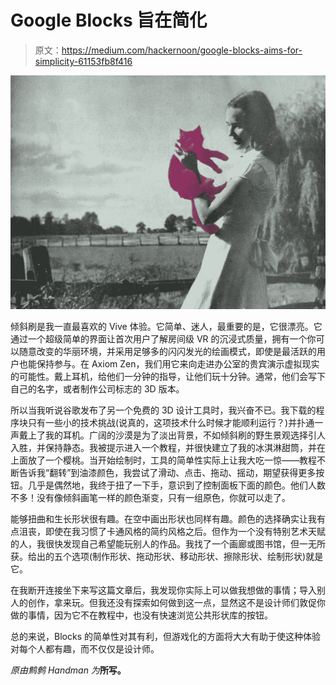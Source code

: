 # Google Blocks 旨在简化

> 原文：<https://medium.com/hackernoon/google-blocks-aims-for-simplicity-61153fb8f416>

![](img/653cf79e4df2b10b87b79ff98dbb1149.png)

倾斜刷是我一直最喜欢的 Vive 体验。它简单、迷人，最重要的是，它很漂亮。它通过一个超级简单的界面让首次用户了解房间级 VR 的沉浸式质量，拥有一个你可以随意改变的华丽环境，并采用足够多的闪闪发光的绘画模式，即使是最活跃的用户也能保持参与。在 Axiom Zen，我们用它来向走进办公室的贵宾演示虚拟现实的可能性。戴上耳机，给他们一分钟的指导，让他们玩十分钟。通常，他们会写下自己的名字，或者制作公司标志的 3D 版本。

所以当我听说谷歌发布了另一个免费的 3D 设计工具时，我兴奋不已。我下载的程序块只有一些小的技术挑战(说真的，这项技术什么时候才能顺利运行？)并扑通一声戴上了我的耳机。广阔的沙漠是为了淡出背景，不如倾斜刷的野生景观选择引人入胜，并保持静态。我被提示进入一个教程，并很快建立了我的冰淇淋甜筒，并在上面放了一个樱桃。当开始绘制时，工具的简单性实际上让我大吃一惊——教程不断告诉我“翻转”到油漆颜色，我尝试了滑动、点击、拖动、摇动，期望获得更多按钮。几乎是偶然地，我终于扭了一下手，意识到了控制面板下面的颜色。他们人数不多！没有像倾斜画笔一样的颜色渐变，只有一组原色，你就可以走了。

能够扭曲和生长形状很有趣。在空中画出形状也同样有趣。颜色的选择确实让我有点沮丧，即使在我习惯了卡通风格的简约风格之后。但作为一个没有特别艺术天赋的人，我很快发现自己希望能玩别人的作品。我找了一个画廊或图书馆，但一无所获。给出的五个选项(制作形状、拖动形状、移动形状、擦除形状、绘制形状)就是它。

在我断开连接坐下来写这篇文章后，我发现你实际上可以做我想做的事情；导入别人的创作，拿来玩。但我还没有探索如何做到这一点，显然这不是设计师们敦促你做的事情，因为它不在教程中，也没有快速浏览公共形状库的按钮。

总的来说，Blocks 的简单性对其有利，但游戏化的方面将大大有助于使这种体验对每个人都有趣，而不仅仅是设计师。

*原由鹪鹩 Handman 为*[](http://www.hammerandtusk.com/blog/article/google-blocks-aims-for-simplicity)**所写。**